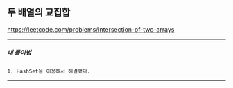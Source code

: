 ## 두 배열의 교집합

https://leetcode.com/problems/intersection-of-two-arrays

---

<h5>내 풀이법</h5>

    1. HashSet을 이용해서 해결했다.

---
